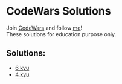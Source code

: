 # CodeWars Solutions
Join [CodeWars](https://www.codewars.com/dashboard) and follow [me](https://www.codewars.com/users/iamdennshi)!  
These solutions for education purpose only.  

## Solutions:
* [6 kyu](/6kyu/)
* [4 kyu](/4kyu/)